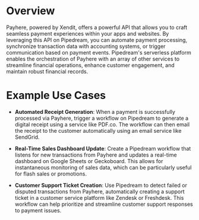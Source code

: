 # Overview

Payhere, powered by Xendit, offers a powerful API that allows you to craft seamless payment experiences within your apps and websites. By leveraging this API on Pipedream, you can automate payment processing, synchronize transaction data with accounting systems, or trigger communication based on payment events. Pipedream's serverless platform enables the orchestration of Payhere with an array of other services to streamline financial operations, enhance customer engagement, and maintain robust financial records.

# Example Use Cases

- **Automated Receipt Generation**: When a payment is successfully processed via Payhere, trigger a workflow on Pipedream to generate a digital receipt using a service like PDF.co. The workflow can then email the receipt to the customer automatically using an email service like SendGrid.

- **Real-Time Sales Dashboard Update**: Create a Pipedream workflow that listens for new transactions from Payhere and updates a real-time dashboard on Google Sheets or Geckoboard. This allows for instantaneous monitoring of sales data, which can be particularly useful for flash sales or promotions.

- **Customer Support Ticket Creation**: Use Pipedream to detect failed or disputed transactions from Payhere, automatically creating a support ticket in a customer service platform like Zendesk or Freshdesk. This workflow can help prioritize and streamline customer support responses to payment issues.
